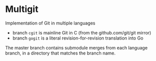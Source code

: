 # Multigit

Implementation of Git in multiple languages

- branch `cgit` is mainline Git in C (from the github.com/git/git mirror)
- branch `gogit` is a literal revision-for-revision translation into Go

The master branch contains submodule merges from each language branch,
in a directory that matches the branch name.
